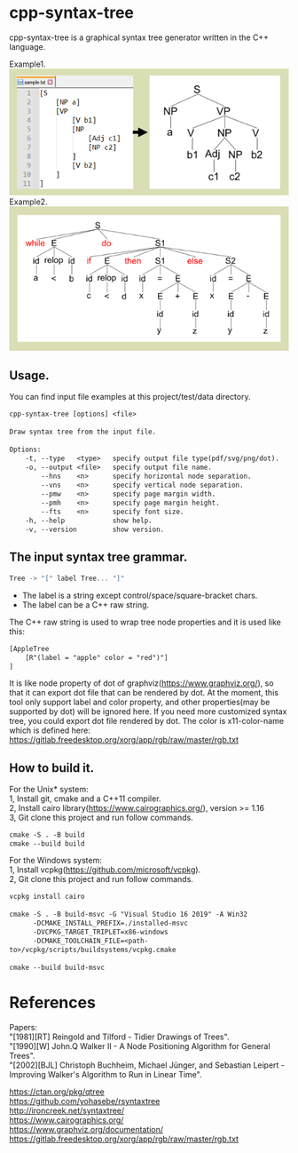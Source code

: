 
# cpp-syntax-tree

cpp-syntax-tree is a graphical syntax tree generator written in the C++ language.  

Example1.  
![](doc/img/sample.png)  
Example2.  
![](doc/img/sample2.png)  

## Usage.
You can find input file examples at this project/test/data directory.  
```
cpp-syntax-tree [options] <file>

Draw syntax tree from the input file.

Options:
    -t, --type   <type>   specify output file type(pdf/svg/png/dot).
    -o, --output <file>   specify output file name.
        --hns    <n>      specify horizontal node separation.
        --vns    <n>      specify vertical node separation.
        --pmw    <n>      specify page margin width.
        --pmh    <n>      specify page margin height.
        --fts    <n>      specify font size.
    -h, --help            show help.
    -v, --version         show version.
```
## The input syntax tree grammar.
```C++
Tree -> "[" label Tree... "]"
```
- The label is a string except control/space/square-bracket chars.  
- The label can be a C++ raw string.  

The C++ raw string is used to wrap tree node properties and it is used like this:
```
[AppleTree
    [R"(label = "apple" color = "red")"]
]
```
It is like node property of dot of graphviz(https://www.graphviz.org/), so that it can export dot file that can be rendered by dot. At the moment, this tool only support label and color property, and other properties(may be supported by dot) will be ignored here. If you need more customized syntax tree, you could export dot file rendered by dot. The color is x11-color-name which is defined here: https://gitlab.freedesktop.org/xorg/app/rgb/raw/master/rgb.txt  

## How to build it.
For the Unix* system:  
1, Install git, cmake and a C++11 compiler.  
2, Install cairo library(https://www.cairographics.org/), version >= 1.16  
3, Git clone this project and run follow commands.
```
cmake -S . -B build
cmake --build build
```
For the Windows system:  
1, Install vcpkg(https://github.com/microsoft/vcpkg).  
2, Git clone this project and run follow commands.  
```
vcpkg install cairo

cmake -S . -B build-msvc -G "Visual Studio 16 2019" -A Win32 
      -DCMAKE_INSTALL_PREFIX=./installed-msvc
      -DVCPKG_TARGET_TRIPLET=x86-windows
      -DCMAKE_TOOLCHAIN_FILE=<path-to>/vcpkg/scripts/buildsystems/vcpkg.cmake

cmake --build build-msvc
```

# References  
Papers:  
"\[1981]\[RT] Reingold and Tilford - Tidier Drawings of Trees".   
"\[1990]\[W] John.Q Walker II - A Node Positioning Algorithm for General Trees".  
"\[2002]\[BJL] Christoph Buchheim, Michael Jünger, and Sebastian Leipert -  
Improving Walker's Algorithm to Run in Linear Time".  

https://ctan.org/pkg/qtree  
https://github.com/yohasebe/rsyntaxtree  
http://ironcreek.net/syntaxtree/  
https://www.cairographics.org/  
https://www.graphviz.org/documentation/  
https://gitlab.freedesktop.org/xorg/app/rgb/raw/master/rgb.txt  
